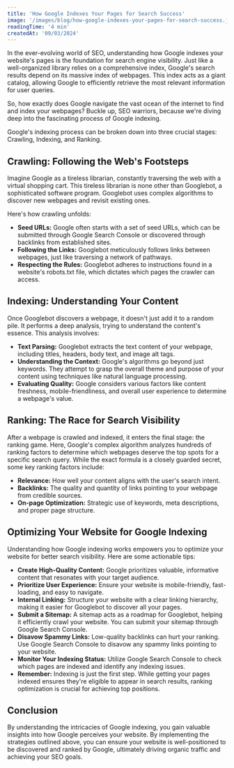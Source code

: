 ```yaml
---
title: 'How Google Indexes Your Pages for Search Success'
image: '/images/blog/how-google-indexes-your-pages-for-search-success.jpg'
readingTime: '4 min'
createdAt: '09/03/2024'
---
```



In the ever-evolving world of SEO, understanding how Google indexes your website's pages is the foundation for search engine visibility. Just like a well-organized library relies on a comprehensive index, Google's search results depend on its massive index of webpages. This index acts as a giant catalog, allowing Google to efficiently retrieve the most relevant information for user queries.

So, how exactly does Google navigate the vast ocean of the internet to find and index your webpages? Buckle up, SEO warriors, because we're diving deep into the fascinating process of Google indexing.

Google's indexing process can be broken down into three crucial stages: Crawling, Indexing, and Ranking.

## Crawling: Following the Web's Footsteps

Imagine Google as a tireless librarian, constantly traversing the web with a virtual shopping cart. This tireless librarian is none other than Googlebot, a sophisticated software program. Googlebot uses complex algorithms to discover new webpages and revisit existing ones.

Here's how crawling unfolds:

* **Seed URLs:** Google often starts with a set of seed URLs, which can be submitted through Google Search Console or discovered through backlinks from established sites.
* **Following the Links:** Googlebot meticulously follows links between webpages, just like traversing a network of pathways.
* **Respecting the Rules:** Googlebot adheres to instructions found in a website's robots.txt file, which dictates which pages the crawler can access.


## Indexing: Understanding Your Content

Once Googlebot discovers a webpage, it doesn't just add it to a random pile. It performs a deep analysis, trying to understand the content's essence. This analysis involves:

* **Text Parsing:** Googlebot extracts the text content of your webpage, including titles, headers, body text, and image alt tags.
* **Understanding the Context:** Google's algorithms go beyond just keywords. They attempt to grasp the overall theme and purpose of your content using techniques like natural language processing.
* **Evaluating Quality:** Google considers various factors like content freshness, mobile-friendliness, and overall user experience to determine a webpage's value.


## Ranking: The Race for Search Visibility

After a webpage is crawled and indexed, it enters the final stage: the ranking game. Here, Google's complex algorithm analyzes hundreds of ranking factors to determine which webpages deserve the top spots for a specific search query. While the exact formula is a closely guarded secret, some key ranking factors include:

* **Relevance:** How well your content aligns with the user's search intent.
* **Backlinks:** The quality and quantity of links pointing to your webpage from credible sources.
* **On-page Optimization:** Strategic use of keywords, meta descriptions, and proper page structure.

## Optimizing Your Website for Google Indexing

Understanding how Google indexing works empowers you to optimize your website for better search visibility. Here are some actionable tips:

* **Create High-Quality Content:** Google prioritizes valuable, informative content that resonates with your target audience.
* **Prioritize User Experience:** Ensure your website is mobile-friendly, fast-loading, and easy to navigate.
* **Internal Linking:** Structure your website with a clear linking hierarchy, making it easier for Googlebot to discover all your pages.
* **Submit a Sitemap:** A sitemap acts as a roadmap for Googlebot, helping it efficiently crawl your website. You can submit your sitemap through Google Search Console.
* **Disavow Spammy Links:** Low-quality backlinks can hurt your ranking. Use Google Search Console to disavow any spammy links pointing to your website.
* **Monitor Your Indexing Status:** Utilize Google Search Console to check which pages are indexed and identify any indexing issues.
* **Remember:** Indexing is just the first step. While getting your pages indexed ensures they're eligible to appear in search results, ranking optimization is crucial for achieving top positions.

## Conclusion

By understanding the intricacies of Google indexing, you gain valuable insights into how Google perceives your website. By implementing the strategies outlined above, you can ensure your website is well-positioned to be discovered and ranked by Google, ultimately driving organic traffic and achieving your SEO goals.